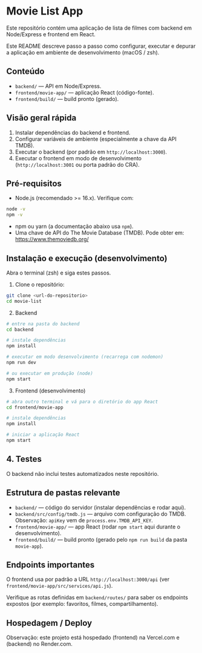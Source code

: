 # Movie List App

Este repositório contém uma aplicação de lista de filmes com backend em Node/Express e frontend em React.

Este README descreve passo a passo como configurar, executar e depurar a aplicação em ambiente de desenvolvimento (macOS / zsh).

## Conteúdo

- `backend/` — API em Node/Express.
- `frontend/movie-app/` — aplicação React (código-fonte).
- `frontend/build/` — build pronto (gerado).

## Visão geral rápida

1. Instalar dependências do backend e frontend.
2. Configurar variáveis de ambiente (especialmente a chave da API TMDB).
3. Executar o backend (por padrão em `http://localhost:3000`).
4. Executar o frontend em modo de desenvolvimento (`http://localhost:3001` ou porta padrão do CRA).

## Pré-requisitos

- Node.js (recomendado >= 16.x). Verifique com:

```bash
node -v
npm -v
```

- npm ou yarn (a documentação abaixo usa `npm`).
- Uma chave de API do The Movie Database (TMDB). Pode obter em: https://www.themoviedb.org/

## Instalação e execução (desenvolvimento)

Abra o terminal (zsh) e siga estes passos.

1. Clone o repositório:

```bash
git clone <url-do-repositorio>
cd movie-list
```

2. Backend

```bash
# entre na pasta do backend
cd backend

# instale dependências
npm install

# executar em modo desenvolvimento (recarrega com nodemon)
npm run dev

# ou executar em produção (node)
npm start
```

3. Frontend (desenvolvimento)

```bash
# abra outro terminal e vá para o diretório do app React
cd frontend/movie-app

# instale dependências
npm install

# iniciar a aplicação React
npm start
```

## 4. Testes

O backend não inclui testes automatizados neste repositório.

## Estrutura de pastas relevante

- `backend/` — código do servidor (instalar dependências e rodar aqui).
- `backend/src/config/tmdb.js` — arquivo com configuração do TMDB. Observação: `apiKey` vem de `process.env.TMDB_API_KEY`.
- `frontend/movie-app/` — app React (rodar `npm start` aqui durante o desenvolvimento).
- `frontend/build/` — build pronto (gerado pelo `npm run build` da pasta `movie-app`).

## Endpoints importantes

O frontend usa por padrão a URL `http://localhost:3000/api` (ver `frontend/movie-app/src/services/api.js`).

Verifique as rotas definidas em `backend/routes/` para saber os endpoints expostos (por exemplo: favoritos, filmes, compartilhamento).

## Hospedagem / Deploy

Observação: este projeto está hospedado (frontend) na Vercel.com e (backend) no Render.com. 

